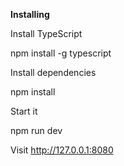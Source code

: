 **Installing**


Install TypeScript

npm install -g typescript


Install dependencies

npm install



Start it

npm run dev

Visit http://127.0.0.1:8080
